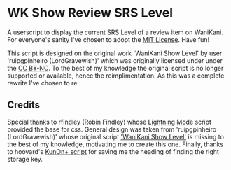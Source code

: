 # WK Show Review SRS Level

A userscript to display the current SRS Level of a review item on WaniKani. For everyone's sanity I've chosen to adopt the [MIT License](https://opensource.org/licenses/MIT). Have fun!

This script is designed on the original work 'WaniKani Show Level' by user 'ruipgpinheiro (LordGravewish)' which was originally licensed under under the [CC BY-NC](https://creativecommons.org/licenses/by-nc/3.0/). To the best of my knowledge the original script is no longer supported or available, hence the reimplimentation. As this was a complete rewrite I've chosen to re

## Credits

Special thanks to rfindley (Robin Findley) whose [Lightning Mode](https://community.wanikani.com/t/UserScript-WaniKani-Lightning-Mode/10201/28) script provided the base for css.
General design was taken from 'ruipgpinheiro (LordGravewish)' whose original script ['WaniKani Show Level'](https://community.wanikani.com/t/Wanikani-Show-Level-101-Shows-SRS-level-during-reviews-No-longer-supported/3882) is missing to the best of my knowledge, motivating me to create this one.
Finally, thanks to hoovard's [KunOn+ script](https://community.wanikani.com/t/New-version-of-KunOn-script-WK-Custom-Review-Question-KunOn/7597) for saving me the heading of finding the right storage key.
